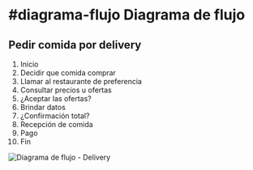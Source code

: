 #diagrama-flujo
Diagrama de flujo
===================


Pedir comida por delivery
----------
1. Inicio
2. Decidir que comida comprar
3. Llamar al restaurante de preferencia 
4. Consultar precios u ofertas
5. ¿Aceptar las ofertas?
6. Brindar datos 
7. ¿Confirmación total?
8. Recepción de comida
9. Pago
10. Fin

![Diagrama de flujo - Delivery ](http://i66.tinypic.com/33jhca1.jpg)
